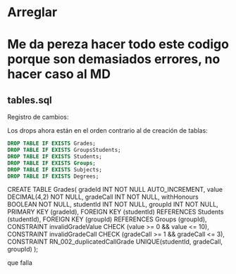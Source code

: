 # Arreglar

# Me da pereza hacer todo este codigo porque son demasiados errores, no hacer caso al MD

## tables.sql
Registro de cambios:

Los drops ahora están en el orden contrario al de creación de tablas:
```sql 
DROP TABLE IF EXISTS Grades;
DROP TABLE IF EXISTS GroupsStudents;
DROP TABLE IF EXISTS Students;
DROP TABLE IF EXISTS Groups;
DROP TABLE IF EXISTS Subjects;
DROP TABLE IF EXISTS Degrees;
```
CREATE TABLE Grades(
	gradeId INT NOT NULL AUTO_INCREMENT,
	value DECIMAL(4,2) NOT NULL,
	gradeCall INT NOT NULL,
	withHonours BOOLEAN NOT NULL,
	studentId INT NOT NULL,
	groupId INT NOT NULL,
	PRIMARY KEY (gradeId),
	FOREIGN KEY (studentId) REFERENCES Students (studentId),
	FOREIGN KEY (groupId) REFERENCES Groups (groupId),
	CONSTRAINT invalidGradeValue CHECK (value >= 0 && value <= 10),
	CONSTRAINT invalidGradeCall CHECK (gradeCall >= 1 && gradeCall <= 3),
	CONSTRAINT RN_002_duplicatedCallGrade UNIQUE(studentId, gradeCall, groupId)
);

que falla
